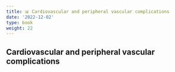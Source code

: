 ```yaml
---
title: 📊 Cardiovascular and peripheral vascular complications
date: '2022-12-02'
type: book
weight: 22
---
```



## Cardiovascular and peripheral vascular complications
